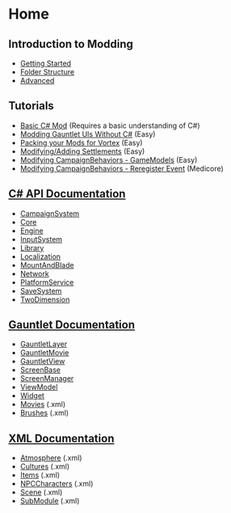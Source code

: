# Home

## Introduction to Modding

* [Getting Started](docs/_intro/getting-started.md)
* [Folder Structure](docs/_intro/folder-structure.md)
* [Advanced](docs/_intro/advanced.md)

## Tutorials

* [Basic C# Mod](docs/_tutorials/basic-csharp-mod.md) (Requires a basic understanding of C#)
* [Modding Gauntlet UIs Without C#](docs/_tutorials/modding-gauntlet-without-csharp.md) (Easy)
* [Packing your Mods for Vortex](docs/_tutorials/packing_mods_for_vortex.md) (Easy)
* [Modifying/Adding Settlements](docs/_tutorials/new_settlements.md) (Easy)
* [Modifying CampaignBehaviors - GameModels](docs/_tutorials/altering_existing_behavior_via_gamemodels.md) (Easy)
* [Modifying CampaignBehaviors - Reregister Event](docs/_tutorials/altering_existing_behavior_via_reregistering_events.md) (Medicore)
## [C# API Documentation](docs/_csharp-api/)

* [CampaignSystem](docs/_csharp-api/campaignsystem/)
* [Core](docs/_csharp-api/core/)
* [Engine](docs/_csharp-api/engine/)
* [InputSystem](docs/_csharp-api/inputsystem/)
* [Library](docs/_csharp-api/library/)
* [Localization](docs/_csharp-api/localization/)
* [MountAndBlade](docs/_csharp-api/mountandblade/)
* [Network](docs/_csharp-api/network/)
* [PlatformService](docs/_csharp-api/platformservice/)
* [SaveSystem](docs/_csharp-api/savesystem/)
* [TwoDimension](docs/_csharp-api/twodimension/)

## [Gauntlet Documentation](docs/_gauntlet/)

* [GauntletLayer](docs/_gauntlet/gauntletlayer.md)
* [GauntletMovie](docs/_gauntlet/gauntletmovie.md)
* [GauntletView](docs/_gauntlet/gauntletview.md)
* [ScreenBase](docs/_gauntlet/screenbase.md)
* [ScreenManager](docs/_gauntlet/screenmanager.md)
* [ViewModel](docs/_gauntlet/viewmodel.md)
* [Widget](docs/_gauntlet/widget.md)
* [Movies](docs/_gauntlet/movie.md) (.xml)
* [Brushes](docs/_gauntlet/brush.md) (.xml)

## [XML Documentation](docs/_xmldocs)

* [Atmosphere](docs/_xmldocs/atmosphere.md) (.xml)
* [Cultures](docs/_xmldocs/cultures.md) (.xml)
* [Items](docs/_xmldocs/items.md) (.xml)
* [NPCCharacters](docs/_xmldocs/npccharacters.md) (.xml)
* [Scene](docs/_xmldocs/scene.md) (.xml)
* [SubModule](docs/_xmldocs/submodule.md) (.xml)

